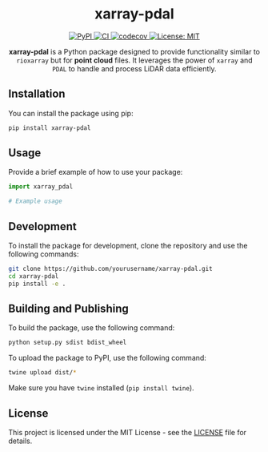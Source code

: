 <h1 align="center">xarray-pdal</h1>

<p align="center">
  <a href="https://pypi.org/project/xarray-pdal/">
    <img src="https://img.shields.io/pypi/v/xarray-pdal.svg" alt="PyPI">
  </a>
  <a href="https://github.com/yourusername/xarray-pdal/actions">
    <img src="https://github.com/yourusername/xarray-pdal/workflows/CI/badge.svg" alt="CI">
  </a>
  <a href="https://codecov.io/gh/yourusername/xarray-pdal">
    <img src="https://codecov.io/gh/yourusername/xarray-pdal/branch/main/graph/badge.svg" alt="codecov">
  </a>
  <a href="https://opensource.org/licenses/MIT">
    <img src="https://img.shields.io/badge/License-MIT-yellow.svg" alt="License: MIT">
  </a>
</p>

<p align="center">
  <strong>xarray-pdal</strong> is a Python package designed to provide functionality similar to <code>rioxarray</code> but for <strong>point cloud</strong> files. It leverages the power of <code>xarray</code> and <code>PDAL</code> to handle and process LiDAR data efficiently.
</p>

## Installation

You can install the package using pip:

```sh
pip install xarray-pdal
```

## Usage

Provide a brief example of how to use your package:

```python
import xarray_pdal

# Example usage
```

## Development

To install the package for development, clone the repository and use the following commands:

```sh
git clone https://github.com/yourusername/xarray-pdal.git
cd xarray-pdal
pip install -e .
```

## Building and Publishing

To build the package, use the following command:

```sh
python setup.py sdist bdist_wheel
```

To upload the package to PyPI, use the following command:

```sh
twine upload dist/*
```

Make sure you have `twine` installed (`pip install twine`).

## License

This project is licensed under the MIT License - see the [LICENSE](LICENSE) file for details.
